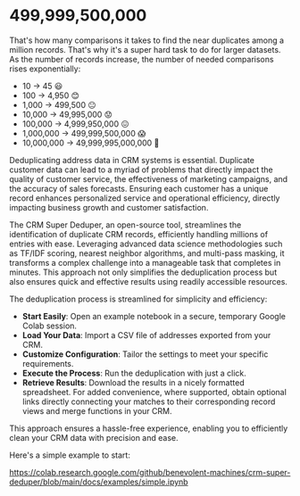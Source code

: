 # 499,999,500,000
That's how many comparisons it takes to find the near duplicates among a million records.  That's why it's a super hard task to do for larger datasets.  As the number of records increase, the number of needed comparisons rises exponentially:  

* 10 -> 45 😃
* 100 -> 4,950 😊
* 1,000 -> 499,500 😐
* 10,000 -> 49,995,000 😟
* 100,000 -> 4,999,950,000 😖
* 1,000,000 -> 499,999,500,000 😱
* 10,000,000 -> 49,999,995,000,000 🤯

Deduplicating address data in CRM systems is essential. Duplicate customer data can lead to a myriad of problems that directly impact the quality of customer service, the effectiveness of marketing campaigns, and the accuracy of sales forecasts. Ensuring each customer has a unique record enhances personalized service and operational efficiency, directly impacting business growth and customer satisfaction. 

The CRM Super Deduper, an open-source tool, streamlines the identification of duplicate CRM records, efficiently handling millions of entries with ease. Leveraging advanced data science methodologies such as TF/IDF scoring, nearest neighbor algorithms, and multi-pass masking, it transforms a complex challenge into a manageable task that completes in minutes. This approach not only simplifies the deduplication process but also ensures quick and effective results using readily accessible resources.

The deduplication process is streamlined for simplicity and efficiency:

* **Start Easily**: Open an example notebook in a secure, temporary Google Colab session.
* **Load Your Data**: Import a CSV file of addresses exported from your CRM.
* **Customize Configuration**: Tailor the settings to meet your specific requirements.
* **Execute the Process**: Run the deduplication with just a click.
* **Retrieve Results**: Download the results in a nicely formatted spreadsheet. For added convenience, where supported, obtain optional links directly connecting your matches to their corresponding record views and merge functions in your CRM.

This approach ensures a hassle-free experience, enabling you to efficiently clean your CRM data with precision and ease.

Here's a simple example to start: 

https://colab.research.google.com/github/benevolent-machines/crm-super-deduper/blob/main/docs/examples/simple.ipynb

